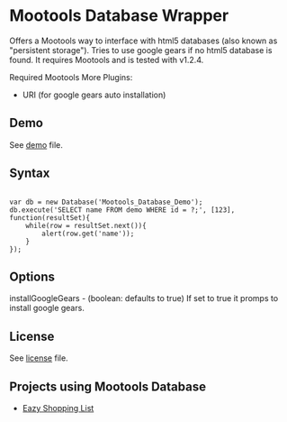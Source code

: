 Mootools Database Wrapper
===

Offers a Mootools way to interface with html5 databases (also known as "persistent storage").
Tries to use google gears if no html5 database is found.
It requires Mootools and is tested with v1.2.4.

Required Mootools More Plugins:

- URI (for google gears auto installation)

Demo
---

See [demo](mootools-database/blob/master/demos/index.html) file.

Syntax
---

<pre><code>
var db = new Database('Mootools_Database_Demo');
db.execute('SELECT name FROM demo WHERE id = ?;', [123], function(resultSet){
	while(row = resultSet.next()){
		alert(row.get('name'));
	}
});
</code></pre>

Options
---

installGoogleGears - (boolean: defaults to true) If set to true it promps to install google gears.


License
---

See [license](mootools-database/blob/master/license) file.

Projects using Mootools Database
---

* [Eazy Shopping List](http://github.com/SunboX/EazyShoppingList)